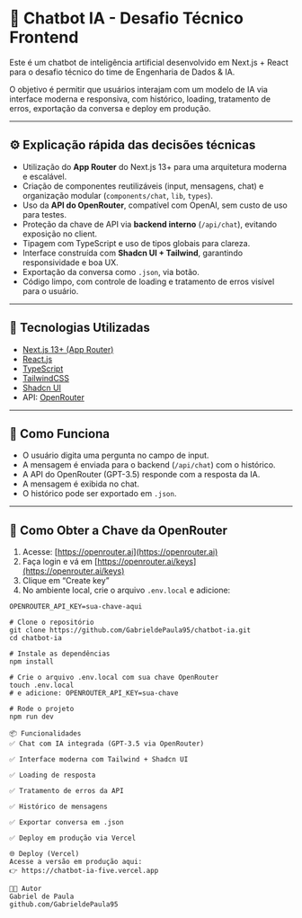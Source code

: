 # 🤖 Chatbot IA - Desafio Técnico Frontend

Este é um chatbot de inteligência artificial desenvolvido em Next.js + React para o desafio técnico do time de Engenharia de Dados & IA.

O objetivo é permitir que usuários interajam com um modelo de IA via interface moderna e responsiva, com histórico, loading, tratamento de erros, exportação da conversa e deploy em produção.

---

## ⚙️ Explicação rápida das decisões técnicas

- Utilização do **App Router** do Next.js 13+ para uma arquitetura moderna e escalável.
- Criação de componentes reutilizáveis (input, mensagens, chat) e organização modular (`components/chat`, `lib`, `types`).
- Uso da **API do OpenRouter**, compatível com OpenAI, sem custo de uso para testes.
- Proteção da chave de API via **backend interno** (`/api/chat`), evitando exposição no client.
- Tipagem com TypeScript e uso de tipos globais para clareza.
- Interface construída com **Shadcn UI + Tailwind**, garantindo responsividade e boa UX.
- Exportação da conversa como `.json`, via botão.
- Código limpo, com controle de loading e tratamento de erros visível para o usuário.

---

## 🚀 Tecnologias Utilizadas

- [Next.js 13+ (App Router)](https://nextjs.org)
- [React.js](https://reactjs.org)
- [TypeScript](https://www.typescriptlang.org/)
- [TailwindCSS](https://tailwindcss.com)
- [Shadcn UI](https://ui.shadcn.com)
- API: [OpenRouter](https://openrouter.ai)

---

## 🧠 Como Funciona

- O usuário digita uma pergunta no campo de input.
- A mensagem é enviada para o backend (`/api/chat`) com o histórico.
- A API do OpenRouter (GPT-3.5) responde com a resposta da IA.
- A mensagem é exibida no chat.
- O histórico pode ser exportado em `.json`.

---

## 🔐 Como Obter a Chave da OpenRouter

1. Acesse: [https://openrouter.ai](https://openrouter.ai)
2. Faça login e vá em [https://openrouter.ai/keys](https://openrouter.ai/keys)
3. Clique em “Create key”
4. No ambiente local, crie o arquivo `.env.local` e adicione:

```env
OPENROUTER_API_KEY=sua-chave-aqui

# Clone o repositório
git clone https://github.com/GabrieldePaula95/chatbot-ia.git
cd chatbot-ia

# Instale as dependências
npm install

# Crie o arquivo .env.local com sua chave OpenRouter
touch .env.local
# e adicione: OPENROUTER_API_KEY=sua-chave

# Rode o projeto
npm run dev

📦 Funcionalidades
✅ Chat com IA integrada (GPT-3.5 via OpenRouter)

✅ Interface moderna com Tailwind + Shadcn UI

✅ Loading de resposta

✅ Tratamento de erros da API

✅ Histórico de mensagens

✅ Exportar conversa em .json

✅ Deploy em produção via Vercel

🌐 Deploy (Vercel)
Acesse a versão em produção aqui:
👉 https://chatbot-ia-five.vercel.app

👨‍💻 Autor
Gabriel de Paula
github.com/GabrieldePaula95

